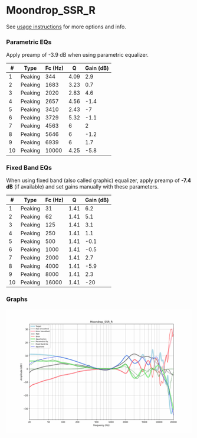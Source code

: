 # Moondrop_SSR_R
See [usage instructions](https://github.com/jaakkopasanen/AutoEq#usage) for more options and info.

### Parametric EQs
Apply preamp of -3.9 dB when using parametric equalizer.

|   # | Type    |   Fc (Hz) |    Q |   Gain (dB) |
|-----|---------|-----------|------|-------------|
|   1 | Peaking |       344 | 4.09 |         2.9 |
|   2 | Peaking |      1683 | 3.23 |         0.7 |
|   3 | Peaking |      2020 | 2.83 |         4.6 |
|   4 | Peaking |      2657 | 4.56 |        -1.4 |
|   5 | Peaking |      3410 | 2.43 |        -7   |
|   6 | Peaking |      3729 | 5.32 |        -1.1 |
|   7 | Peaking |      4563 | 6    |         2   |
|   8 | Peaking |      5646 | 6    |        -1.2 |
|   9 | Peaking |      6939 | 6    |         1.7 |
|  10 | Peaking |     10000 | 4.25 |        -5.8 |

### Fixed Band EQs
When using fixed band (also called graphic) equalizer, apply preamp of **-7.4 dB** (if available) and set gains manually with these parameters.

|   # | Type    |   Fc (Hz) |    Q |   Gain (dB) |
|-----|---------|-----------|------|-------------|
|   1 | Peaking |        31 | 1.41 |         6.2 |
|   2 | Peaking |        62 | 1.41 |         5.1 |
|   3 | Peaking |       125 | 1.41 |         3.1 |
|   4 | Peaking |       250 | 1.41 |         1.1 |
|   5 | Peaking |       500 | 1.41 |        -0.1 |
|   6 | Peaking |      1000 | 1.41 |        -0.5 |
|   7 | Peaking |      2000 | 1.41 |         2.7 |
|   8 | Peaking |      4000 | 1.41 |        -5.9 |
|   9 | Peaking |      8000 | 1.41 |         2.3 |
|  10 | Peaking |     16000 | 1.41 |       -20   |

### Graphs
![](./Moondrop_SSR_R.png)
